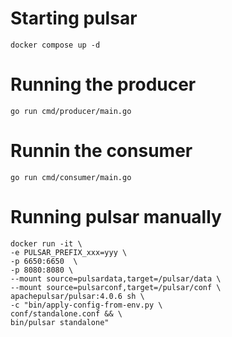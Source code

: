 # Starting pulsar
`docker compose up -d`


# Running the producer
`go run cmd/producer/main.go`

# Runnin the consumer
`go run cmd/consumer/main.go`




# Running pulsar manually
```
docker run -it \
-e PULSAR_PREFIX_xxx=yyy \
-p 6650:6650  \
-p 8080:8080 \
--mount source=pulsardata,target=/pulsar/data \
--mount source=pulsarconf,target=/pulsar/conf \
apachepulsar/pulsar:4.0.6 sh \
-c "bin/apply-config-from-env.py \
conf/standalone.conf && \
bin/pulsar standalone"
```